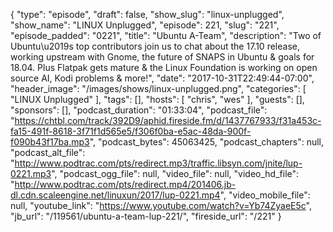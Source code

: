 {
  "type": "episode",
  "draft": false,
  "show_slug": "linux-unplugged",
  "show_name": "LINUX Unplugged",
  "episode": 221,
  "slug": "221",
  "episode_padded": "0221",
  "title": "Ubuntu A-Team",
  "description": "Two of Ubuntu\u2019s top contributors join us to chat about the 17.10 release, working upstream with Gnome, the future of SNAPS in Ubuntu & goals for 18.04. Plus Flatpak gets mature & the Linux Foundation is working on open source AI, Kodi problems & more!",
  "date": "2017-10-31T22:49:44-07:00",
  "header_image": "/images/shows/linux-unplugged.png",
  "categories": [
    "LINUX Unplugged"
  ],
  "tags": [],
  "hosts": [
    "chris",
    "wes"
  ],
  "guests": [],
  "sponsors": [],
  "podcast_duration": "01:33:04",
  "podcast_file": "https://chtbl.com/track/392D9/aphid.fireside.fm/d/1437767933/f31a453c-fa15-491f-8618-3f71f1d565e5/f306f0ba-e5ac-48da-900f-f090b43f17ba.mp3",
  "podcast_bytes": 45063425,
  "podcast_chapters": null,
  "podcast_alt_file": "http://www.podtrac.com/pts/redirect.mp3/traffic.libsyn.com/jnite/lup-0221.mp3",
  "podcast_ogg_file": null,
  "video_file": null,
  "video_hd_file": "http://www.podtrac.com/pts/redirect.mp4/201406.jb-dl.cdn.scaleengine.net/linuxun/2017/lup-0221.mp4",
  "video_mobile_file": null,
  "youtube_link": "https://www.youtube.com/watch?v=Yb74ZyaeE5c",
  "jb_url": "/119561/ubuntu-a-team-lup-221/",
  "fireside_url": "/221"
}

